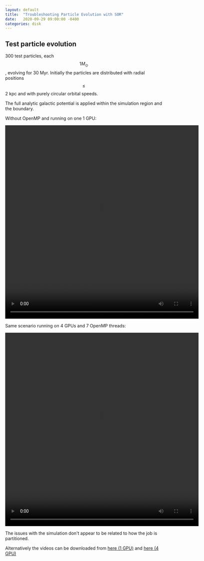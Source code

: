 ```yaml
---
layout: default
title:  "Troubleshooting Particle Evolution with SOR"
date:   2020-09-29 09:00:00 -0400
categories: disk
---
```


## Test particle evolution

300 test particles, each $$1 M_{\odot}$$, evolving for 30 Myr.  Initially the particles are distributed with radial positions $$\leq$$ 2 kpc and with purely circular orbital speeds.

The full analytic galactic potential is applied within the simulation region  and the boundary.

Without OpenMP and running on one 1 GPU:

<video width="620" height="620" controls>
  <source src="../../../../assets/videos/2020/9/300_particles_1gpu_no_openmp.mp4" type="video/mp4"/>
</video> 

Same scenario running on 4 GPUs and 7 OpenMP threads:

<video width="620" height="620" controls>
  <source src="../../../../assets/videos/2020/9/300_particles_4gpu.mp4" type="video/mp4"/>
</video> 

The issues with the simulation don't appear to be related to how the job is partitioned.


Alternatively the videos can be downloaded from [here (1 GPU)](https://github.com/ojwg/blog/raw/master/assets/videos/2020/09/300_particles_1gpu_no_openmp.mp4) and [here (4 GPU)](https://github.com/ojwg/blog/raw/master/assets/videos/2020/09/300_particles_4gpu.mp4)
